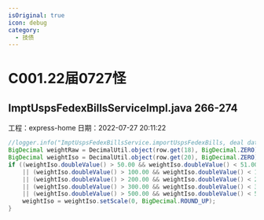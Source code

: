 ```yaml
---
isOriginal: true
icon: debug
category:
  - 技债
---
```


# C001.22届0727怪

<!-- markdownlint-disable MD013 -->
## ImptUspsFedexBillsServiceImpl.java 266-274

工程：express-home 日期：2022-07-27 20:11:22

```java
//logger.info("ImptUspsFedexBillsService.importUspsFedexBills, deal data");
BigDecimal weightRaw = DecimalUtil.object(row.get(18), BigDecimal.ZERO); //包裹实量
BigDecimal weightIso = DecimalUtil.object(row.get(20), BigDecimal.ZERO); //计费重量
if ((weightIso.doubleValue() > 50.00 && weightIso.doubleValue() < 51.00)
    || (weightIso.doubleValue() > 100.00 && weightIso.doubleValue() < 101.00)
    || (weightIso.doubleValue() > 200.00 && weightIso.doubleValue() < 201.00)
    || (weightIso.doubleValue() > 300.00 && weightIso.doubleValue() < 301.00)
    || (weightIso.doubleValue() > 500.00 && weightIso.doubleValue() < 501.00)) {
    weightIso = weightIso.setScale(0, BigDecimal.ROUND_UP);
}
```
